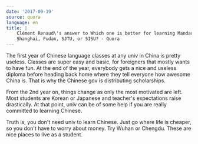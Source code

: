 ```yaml
---
date: '2017-09-19'
source: quora
language: en
title: |
    Clément Renaud\'s answer to Which one is better for learning Mandarin in
    Shanghai, Fudan, SJTU, or SISU? - Quora
---
```


The first year of Chinese language classes at any univ in China is
pretty useless. Classes are super easy and basic, for foreigners that
mostly wants to have fun. At the end of the year, everybody gets a nice
and useless diploma before heading back home where they tell everyone
how awesome China is. That is why the Chinese gov is distributing
scholarships.

From the 2nd year on, things change as only the most motivated are left.
Most students are Korean or Japanese and teacher\'s expectations raise
drastically. At that point, univ can be of some help if you are really
committed to learning Chinese.

Truth is, you don\'t need univ to learn Chinese. Just go where life is
cheaper, so you don\'t have to worry about money. Try Wuhan or Chengdu.
These are nice places to live as a student.
